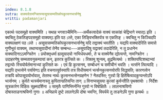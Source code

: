 ```yaml
---
index: 8.1.8
sutra: वाक्यादेरामन्त्रितस्यासूयासम्मतिकोपकुत्सनभर्त्सनेषु
vritti: padamanjari
---
```


 एकार्थः पदसमूहो वाक्यमिति । यथाह भगवाञ्चैमिनिः---अर्थैकत्वादेकं वाक्यं साकांक्षं चेद्विभागे स्यात्ऽ इति । क्वचितु ठेकतिङ्पदसमूहो वाक्यम्ऽ इति पठ।ल्ते, एका तिङ्विभक्तिर्यत्र स एकतिङ् । क्वचितु न किञ्चिदपि वाक्यलक्षणं पठ।ल्ते । असूयासम्मतिकोपकुत्सनभर्त्सनेषु यदि तद्वाक्यं भवतीति । यद्यपि वाक्यादेरिति समासे गुणीभूतं वाक्यम्, तथाप्यसूयादीनां तेनैव सम्बन्धः---असूयादिषु यद्वाक्यं तदादेरिति, न तु प्रधानेन वाक्यादिनाऽऽमन्त्रितेन । प्रयोक्तृधर्मा ह्यसूयादयो नाभिधेयधर्माः, ते च वाक्येनैव द्योत्यन्ते, नामन्त्रितेन । उदाहरणेषु सम्मतावनुकम्पायां कन्, इतरत्र कुत्सिते कः । रिक्तमु शून्यम्, क्षुद्रमित्यर्थः । शक्तियष्टिशब्दाभ्यां तद्वत्योः स्त्रियोर्वर्तमानाभ्यां कुत्सिते कः । एवं हि कुत्सनम्, सम्बोधनं च समीचीनं भवति । भर्त्सने त्वित्यादि । यद्यपि ठ्भत्सेने पर्यायेणऽ इति वचनात्पूर्वस्यापि तत्र विधीयमानं भर्त्सनकुत्सनयोरपि सिद्ध्यति; कारणत्वेन तत्रापि कोपासूययोर्भावात्, तेतश्च नार्थः कुत्सनभत्सेनग्रहणेन ? नैतदस्ति; गुरवो हि हितैषित्वादकुप्यन्तोऽपि भर्त्सनम् । कुर्वते भर्त्स्यमानास्तु कुपितान्प्रतियन्ति तान् ॥ विनाप्यसूयया कुत्सां कुर्वन्तीति पृथक्तयोः । निर्देशः सूत्रकारेण विहितः सूक्ष्मदर्शिना ॥ सामृतैः पाणिभिर्घ्नन्ति गुरवो न विषोक्षितैः । लालनाश्रयिणो दोषास्ताडनाश्रयिणो गुणाः ॥ अभिप्राये दुष्टे लालनेऽपि दोषा भवन्ति, विपर्यये तु ताडनेऽपि गुणा इत्यर्थः ॥